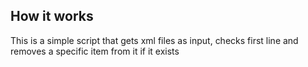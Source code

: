 ## How it works

This is a simple script that gets xml files as input, checks first line and removes a specific item from it if it exists